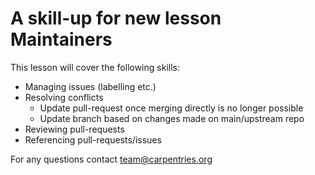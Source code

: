 # A skill-up for new lesson Maintainers

This lesson will cover the following skills: 

- Managing issues (labelling etc.)
- Resolving conflicts
  - Update pull-request once merging directly is no longer possible
  - Update branch based on changes made on main/upstream repo
- Reviewing pull-requests
- Referencing pull-requests/issues 

For any questions contact team@carpentries.org

